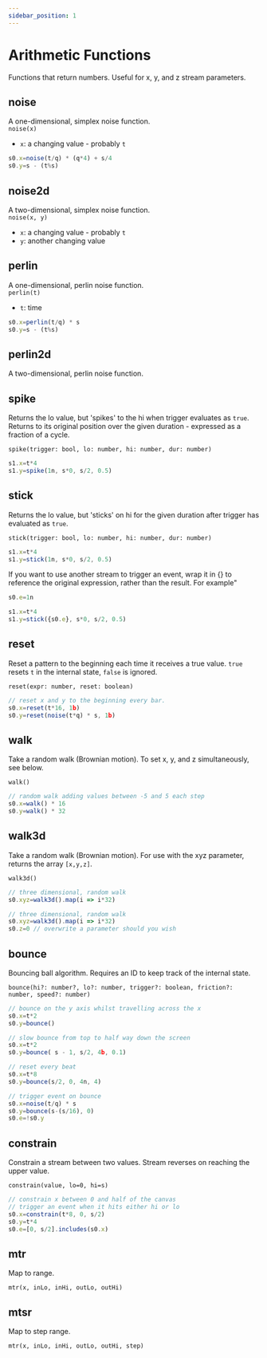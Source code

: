 ```yaml
---
sidebar_position: 1
---
```


# Arithmetic Functions
Functions that return numbers. Useful for x, y, and z stream parameters.

## noise
A one-dimensional, simplex noise function.  
`noise(x)`
* `x`: a changing value - probably `t`

```js
s0.x=noise(t/q) * (q*4) + s/4
s0.y=s - (t%s)
```

## noise2d
A two-dimensional, simplex noise function.  
`noise(x, y)`
* `x`: a changing value - probably `t`
* `y`: another changing value

## perlin
A one-dimensional, perlin noise function.  
`perlin(t)`
* `t`: time

```js
s0.x=perlin(t/q) * s
s0.y=s - (t%s)
```

## perlin2d
A two-dimensional, perlin noise function. 
## spike
Returns the lo value, but 'spikes' to the hi when trigger evaluates as `true`. Returns to its original position over the given duration - expressed as a fraction of a cycle.

`spike(trigger: bool, lo: number, hi: number, dur: number)`
```js
s1.x=t*4
s1.y=spike(1n, s*0, s/2, 0.5)
```
## stick
Returns the lo value, but 'sticks' on hi for the given duration after trigger has evaluated as `true`. 

`stick(trigger: bool, lo: number, hi: number, dur: number)`
```js
s1.x=t*4
s1.y=stick(1n, s*0, s/2, 0.5)
```

If you want to use another stream to trigger an event, wrap it in {} to reference the original expression, rather than the result. For example"
```js
s0.e=1n

s1.x=t*4
s1.y=stick({s0.e}, s*0, s/2, 0.5)
```


## reset
Reset a pattern to the beginning each time it receives a true value. `true` resets `t` in the internal state, `false` is ignored.

`reset(expr: number, reset: boolean)`

```js
// reset x and y to the beginning every bar.
s0.x=reset(t*16, 1b)
s0.y=reset(noise(t*q) * s, 1b)
```

## walk
Take a random walk (Brownian motion). To set x, y, and z simultaneously, see below.

`walk()`

```js
// random walk adding values between -5 and 5 each step
s0.x=walk() * 16
s0.y=walk() * 32
```

## walk3d
Take a random walk (Brownian motion). For use with the xyz parameter, returns the array `[x,y,z]`.

`walk3d()`

```js
// three dimensional, random walk
s0.xyz=walk3d().map(i => i*32)

// three dimensional, random walk
s0.xyz=walk3d().map(i => i*32)
s0.z=0 // overwrite a parameter should you wish
```

## bounce
Bouncing ball algorithm. Requires an ID to keep track of the internal state.

`bounce(hi?: number?, lo?: number, trigger?: boolean, friction?: number, speed?: number)`

```js
// bounce on the y axis whilst travelling across the x
s0.x=t*2
s0.y=bounce()

// slow bounce from top to half way down the screen
s0.x=t*2
s0.y=bounce( s - 1, s/2, 4b, 0.1)

// reset every beat
s0.x=t*8
s0.y=bounce(s/2, 0, 4n, 4)

// trigger event on bounce
s0.x=noise(t/q) * s
s0.y=bounce(s-(s/16), 0)
s0.e=!s0.y
```

## constrain
Constrain a stream between two values. Stream reverses on reaching the upper value.

`constrain(value, lo=0, hi=s)`

```js
// constrain x between 0 and half of the canvas
// trigger an event when it hits either hi or lo
s0.x=constrain(t*8, 0, s/2)
s0.y=t*4
s0.e=[0, s/2].includes(s0.x)
```

## mtr
Map to range.

`mtr(x, inLo, inHi, outLo, outHi)`

## mtsr
Map to step range.

`mtr(x, inLo, inHi, outLo, outHi, step)`